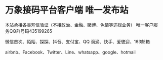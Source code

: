 # 万象接码平台客户端 唯一发布站

本站承接各类短信验证（不接政治、金融、赌博、色情等违规业务）
唯一客户服务QQ群号码435199265

微信首次、陌陌、探探、抖音、支付宝、QQ
滴滴、快手、爱彼迎、163邮箱

airbnb、Facebook、Twitter、Line、whatsapp、google、hotmail
